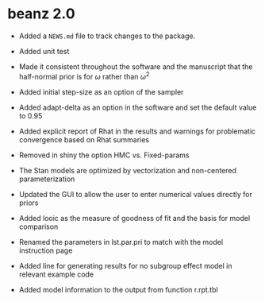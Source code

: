 # beanz 2.0

* Added a `NEWS.md` file to track changes to the package.

* Added unit test
* Made it consistent throughout the software and the manuscript that the
  half-normal prior is for $\omega$ rather than $\omega^{2}$
* Added initial step-size as an option of the sampler
* Added adapt-delta as an option in the software and set the default value to 0.95
* Added explicit report of Rhat in the results and warnings for problematic
  convergence based on Rhat summaries
* Removed in shiny the option HMC vs. Fixed-params
* The Stan models are optimized by vectorization and non-centered parameterization
* Updated the GUI to allow the user to enter numerical values directly for priors
* Added looic as the measure of goodness of fit and the basis for model comparison 
* Renamed the parameters in lst.par.pri to match with the model instruction page 
* Added line for generating results for no subgroup effect model in relevant example code
* Added model information to the output from function r.rpt.tbl 


